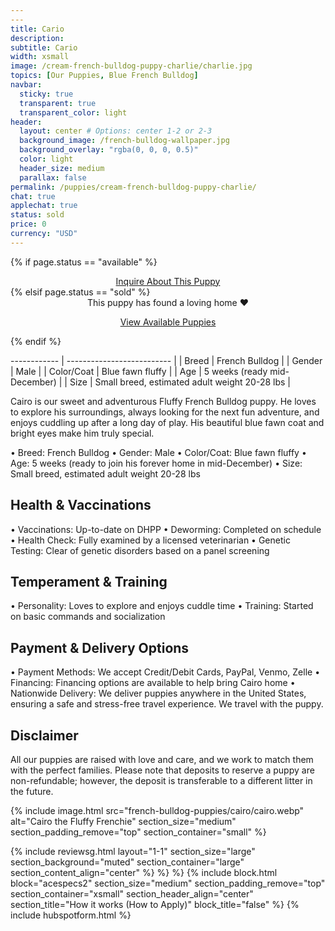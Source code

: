 ```yaml
---
---
title: Cario
description: 
subtitle: Cario
width: xsmall
image: /cream-french-bulldog-puppy-charlie/charlie.jpg
topics: [Our Puppies, Blue French Bulldog]
navbar:
  sticky: true
  transparent: true
  transparent_color: light
header:
  layout: center # Options: center 1-2 or 2-3
  background_image: /french-bulldog-wallpaper.jpg
  background_overlay: "rgba(0, 0, 0, 0.5)"
  color: light
  header_size: medium
  parallax: false
permalink: /puppies/cream-french-bulldog-puppy-charlie/
chat: true
applechat: true
status: sold
price: 0
currency: "USD"
---
```

{% if page.status == "available" %}
  <center>
    <a class="uk-button uk-button-danger uk-border-pill" href="/contact">
      Inquire About This Puppy
    </a>
  </center>
{% elsif page.status == "sold" %}
  <center>
    <div class="uk-alert-success uk-border-pill uk-text-bold uk-padding-small" uk-alert>
      This puppy has found a loving home ❤️
    </div>
    <p class="uk-text-center">
      <a href="/french-bulldog-puppies/" class="uk-button uk-button-primary uk-border-pill">
        View Available Puppies
      </a>
    </p>
  </center>
{% endif %}

------------ | -------------------------- |
| Breed           | French Bulldog             |
| Gender          | Male                       |
| Color/Coat      | Blue fawn fluffy           |
| Age             | 5 weeks (ready mid-December) |
| Size            | Small breed, estimated adult weight 20-28 lbs |

Cairo is our sweet and adventurous Fluffy French Bulldog puppy. He loves to explore his surroundings, always looking for the next fun adventure, and enjoys cuddling up after a long day of play. His beautiful blue fawn coat and bright eyes make him truly special.

  • Breed: French Bulldog
  • Gender: Male
  • Color/Coat: Blue fawn fluffy
  • Age: 5 weeks (ready to join his forever home in mid-December)
  • Size: Small breed, estimated adult weight 20-28 lbs

## Health & Vaccinations

  • Vaccinations: Up-to-date on DHPP
  • Deworming: Completed on schedule
  • Health Check: Fully examined by a licensed veterinarian
  • Genetic Testing: Clear of genetic disorders based on a panel screening
## Temperament & Training

  • Personality: Loves to explore and enjoys cuddle time
  • Training: Started on basic commands and socialization
## Payment & Delivery Options

  • Payment Methods: We accept Credit/Debit Cards, PayPal, Venmo, Zelle
  • Financing: Financing options are available to help bring Cairo home
  • Nationwide Delivery: We deliver puppies anywhere in the United States, ensuring a safe and stress-free travel experience. We travel with the puppy.
## Disclaimer

 All our puppies are raised with love and care, and we work to match them with the perfect families. Please note that deposits to reserve a puppy are non-refundable; however, the deposit is transferable to a different litter in the future.

{% include image.html
src="french-bulldog-puppies/cairo/cairo.webp"
alt="Cairo the Fluffy Frenchie"
section_size="medium"
section_padding_remove="top"
section_container="small"
%}

{% include reviewsg.html
layout="1-1"
section_size="large"
section_background="muted"
section_container="large"
section_content_align="center"
%}
%}
%}
{% include block.html
block="acespecs2"
section_size="medium"
section_padding_remove="top"
section_container="xsmall"
section_header_align="center"
section_title="How it works (How to Apply)"
block_title="false"
%}
{% include hubspotform.html %}


